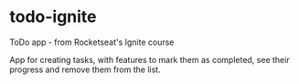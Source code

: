 # todo-ignite
ToDo app - from Rocketseat's Ignite course

App for creating tasks, with features to mark them as completed, see their progress and remove them from the list.

